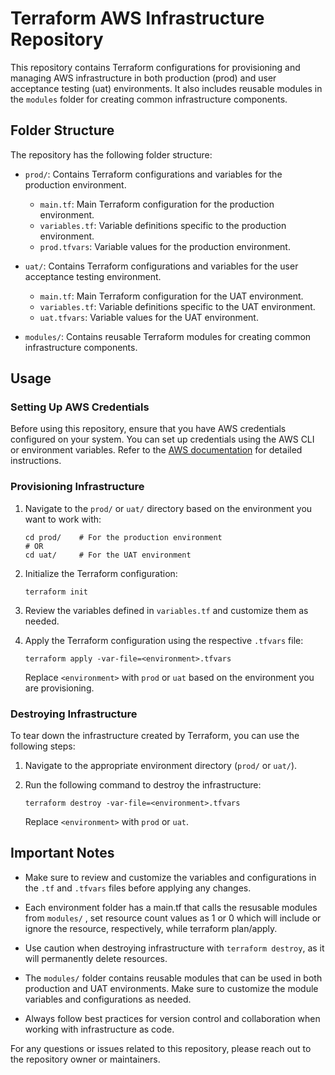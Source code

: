 # Terraform AWS Infrastructure Repository

This repository contains Terraform configurations for provisioning and managing AWS infrastructure in both production (prod) and user acceptance testing (uat) environments. It also includes reusable modules in the `modules` folder for creating common infrastructure components.

## Folder Structure

The repository has the following folder structure:

- `prod/`: Contains Terraform configurations and variables for the production environment.
  - `main.tf`: Main Terraform configuration for the production environment.
  - `variables.tf`: Variable definitions specific to the production environment.
  - `prod.tfvars`: Variable values for the production environment.

- `uat/`: Contains Terraform configurations and variables for the user acceptance testing environment.
  - `main.tf`: Main Terraform configuration for the UAT environment.
  - `variables.tf`: Variable definitions specific to the UAT environment.
  - `uat.tfvars`: Variable values for the UAT environment.

- `modules/`: Contains reusable Terraform modules for creating common infrastructure components.

## Usage

### Setting Up AWS Credentials

Before using this repository, ensure that you have AWS credentials configured on your system. You can set up credentials using the AWS CLI or environment variables. Refer to the [AWS documentation](https://docs.aws.amazon.com/cli/latest/userguide/cli-configure-quickstart.html) for detailed instructions.

### Provisioning Infrastructure

1. Navigate to the `prod/` or `uat/` directory based on the environment you want to work with:
   ```
   cd prod/    # For the production environment
   # OR
   cd uat/     # For the UAT environment
   ```

2. Initialize the Terraform configuration:
   ```
   terraform init
   ```

3. Review the variables defined in `variables.tf` and customize them as needed.

4. Apply the Terraform configuration using the respective `.tfvars` file:
   ```
   terraform apply -var-file=<environment>.tfvars
   ```
   Replace `<environment>` with `prod` or `uat` based on the environment you are provisioning.

### Destroying Infrastructure

To tear down the infrastructure created by Terraform, you can use the following steps:

1. Navigate to the appropriate environment directory (`prod/` or `uat/`).

2. Run the following command to destroy the infrastructure:
   ```
   terraform destroy -var-file=<environment>.tfvars
   ```
   Replace `<environment>` with `prod` or `uat`.

## Important Notes

- Make sure to review and customize the variables and configurations in the `.tf` and `.tfvars` files before applying any changes.

- Each environment folder has a main.tf that calls the resusable modules from `modules/` , set resource count values as 1 or 0 which will include or ignore the resource, respectively, while terraform plan/apply. 

- Use caution when destroying infrastructure with `terraform destroy`, as it will permanently delete resources.

- The `modules/` folder contains reusable modules that can be used in both production and UAT environments. Make sure to customize the module variables and configurations as needed. 

- Always follow best practices for version control and collaboration when working with infrastructure as code.

For any questions or issues related to this repository, please reach out to the repository owner or maintainers.
